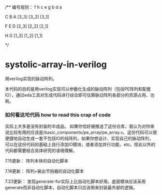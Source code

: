 /** 编号规则：
                  f      h 
            c     e      g
            b     d
            a       

  C B A   [3_3]  [3_2]  [3_1]

F E D     [2_3]  [2_2]  [2_1]
    
H G       [1_3]  [1_2]  [1_1]

*/

# systolic-array-in-verilog

用verilog实现的脉动阵列。

本代码的目的是用verilog实现可以参数化生成的脉动阵列（包括PE阵列和配套IO），通过eda工具对生成代码进行综合即可估算脉动阵列各部分的资源占用、功耗。

### 如何看这坨代码 how to read this crap of code

实际上大多是没有封装的半成品。
如果你恰好被推送了这份仓库，我认为对你来说比较有用的应该是/basic_components/pe_array/pe_array.v。这份代码可以很便捷地自动生成一套不包括IO的纯阵列，如果你想设计、实现自己的脉动阵列，可以在这份代码的基础上自行添加IO模块，或者添加并行功能，etc。除此以外的代码都需要结合具体研究的语境理解。

7.15更新：
阵列本体的自动化脚本

7.16更新：
阵列+输出节拍器的自动化脚本

7.23更新：
发现generate-for实际上比自动化脚本好用。底层模块应该采用generate而非自动化脚本，自动化脚本只应该用来封装最外部的逻辑。
